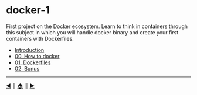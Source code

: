 # docker-1
First project on the [Docker](https://www.docker.com/) ecosystem. Learn to think in containers through this subject in which you will handle docker binary and create your first containers with Dockerfiles.

* [Introduction](./README/intro.md)
* [00. How to docker](./README/00_how_to_docker.md)
* [01. Dockerfiles](./README/01_dockerfiles.md)
* [02. Bonus](./README/02_bonus.md)

---
[:arrow_backward:][back] ║ [:house:][home] ║ [:arrow_forward:][next]

<!-- navigation -->
[home]: #
[back]: #
[next]: ./README/intro.md
